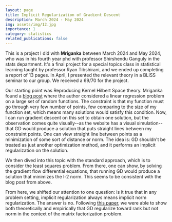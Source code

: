 ```yaml
---
layout: page
title: Implicit Regularization of Gradient Descent
description: March 2024 - May 2024
img: assets/img/12.jpg
importance: 1
category: statistics
related_publications: false
---
```


This is a project I did with **Mriganka** between March 2024 and May 2024, who was in his fourth year phd with professor Shirshendu Ganguly in the stats department. It's a final project for a special topics class in statistical learning taught by professor Ryan Tibshirani, and we ended up completing a report of 13 pages. In April, I presented the relevant theory in a BLISS seminar to our group. We received a 69/70 for the project. 

Our starting point was Reproducing Kernel Hilbert Space theory. Mriganka found a <a href='https://cgad.ski/blog/when-gradient-descent-is-a-kernel-method.html'> blog post</a> where the author considered a linear regression problem on a large set of random functions. The constraint is that my function must go through very few number of points, few comparing to the size of my function set, which means many solutions would satisfy this condition. Now, I can run gradient descent on this set to obtain one solution, but the observation comes quite visually--as the website has a visual simulation--that GD would produce a solution that puts straight lines between my constraint points. One can view straight line between points as a minimization of some sort of distance or norm. The idea is: GD shouldn't be treated as just another optimization method, and it performs an implicit regularization on the solution. 

We then dived into this topic with the standard approach, which is to consider the least squares problem. From there, one can show, by solving the gradient flow differential equations, that running GD would produce a solution that minimizes the l-2 norm. This seems to be consistent with the blog post from above. 

From here, we shifted our attention to one question: is it true that in any problem setting, implicit regularization always means implicit norm regularization. The answer is no. Following <a href='[https://cgad.ski/blog/when-gradient-descent-is-a-kernel-method.html](https://arxiv.org/abs/2005.06398)'> this paper</a>, we were able to show both theoretically and empirically that GD regularize toward rank but not norm in the context of the matrix factorization problem. 

<object data="{{ site.url }}{{ site.baseurl }}/_pdfs/pdf1.pdf" width="1000" height="1000" type="application/pdf"></object>
